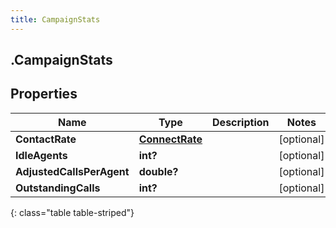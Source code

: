 ```yaml
---
title: CampaignStats
---
```

## .CampaignStats

## Properties

|Name | Type | Description | Notes|
|------------ | ------------- | ------------- | -------------|
| **ContactRate** | [**ConnectRate**](ConnectRate.html) |  | [optional] |
| **IdleAgents** | **int?** |  | [optional] |
| **AdjustedCallsPerAgent** | **double?** |  | [optional] |
| **OutstandingCalls** | **int?** |  | [optional] |
{: class="table table-striped"}


